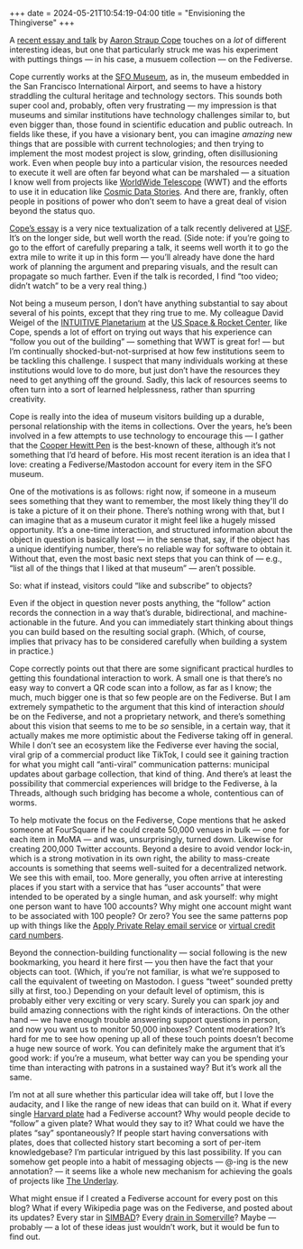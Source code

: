 +++
date = 2024-05-21T10:54:19-04:00
title = "Envisioning the Thingiverse"
+++

A [recent essay and talk][usf] by [Aaron Straup Cope][asc] touches on a *lot* of
different interesting ideas, but one that particularly struck me was his
experiment with puttings things — in his case, a musuem collection — on the
Fediverse.

[usf]: https://www.aaronland.info/weblog/2024/04/26/matrix/#usf
[asc]: https://www.aaronstraupcope.com/

<!-- more -->

Cope currently works at the [SFO Museum](https://www.sfomuseum.org/), as in, the
museum embedded in the San Francisco International Airport, and seems to have a
history straddling the cultural heritage and technology sectors. This sounds
both super cool and, probably, often very frustrating — my impression is that
museums and similar institutions have technology challenges similar to, but even
bigger than, those found in scientific education and public outreach. In fields
like these, if you have a visionary bent, you can imagine *amazing* new things
that are possible with current technologies; and then trying to implement the
most modest project is slow, grinding, often disillusioning work. Even when
people buy into a particular vision, the resources needed to execute it well are
often far beyond what can be marshaled — a situation I know well from projects
like [WorldWide Telescope][wwt] (WWT) and the efforts to use it in education
like [Cosmic Data Stories][cds]. And there are, frankly, often people in
positions of power who don’t seem to have a great deal of vision beyond the
status quo.

[wwt]: https://worldwidetelescope.org/home
[cds]: https://www.cosmicds.cfa.harvard.edu/

[Cope’s essay][usf] is a very nice textualization of a talk recently delivered
at [USF][usfuniv]. It’s on the longer side, but well worth the read. (Side note:
if you’re going to go to the effort of carefully preparing a talk, it seems well
worth it to go the extra mile to write it up in this form — you’ll already have
done the hard work of planning the argument and preparing visuals, and the
result can propagate so much farther. Even if the talk is recorded, I find “too
video; didn’t watch” to be a very real thing.) 

Not being a museum person, I don’t have anything substantial to say about
several of his points, except that they ring true to me. My colleague David
Weigel of the [INTUITIVE Planetarium][ip] at the [US Space & Rocket
Center][ussrc], like Cope, spends a lot of effort on trying out ways that his
experience can “follow you out of the building” — something that WWT is great
for! — but I’m continually shocked-but-not-surprised at how few institutions
seem to be tackling this challenge. I suspect that many individuals working at
these institutions would love to do more, but just don’t have the resources they
need to get anything off the ground. Sadly, this lack of resources seems to
often turn into a sort of learned helplessness, rather than spurring creativity.

[usfuniv]: https://myusf.usfca.edu/arts-sciences/art-architecture/art-history-museum-studies
[ip]: https://www.rocketcenter.com/INTUITIVEPlanetarium
[ussrc]: https://www.rocketcenter.com/

Cope is really into the idea of museum visitors building up a durable, personal
relationship with the items in collections. Over the years, he’s been involved
in a few attempts to use technology to encourage this — I gather that the
[Cooper Hewitt Pen][pen] is the best-known of these, although it’s not something
that I’d heard of before. His most recent iteration is an idea that I love:
creating a Fediverse/Mastodon account for every item in the SFO museum.

[pen]: https://www.aaronland.info/weblog/2015/04/10/things/#mw2015

One of the motivations is as follows: right now, if someone in a museum sees
something that they want to remember, the most likely thing they'll do is take a
picture of it on their phone. There’s nothing wrong with that, but I can imagine
that as a museum curator it might feel like a hugely missed opportunity. It’s a
one-time interaction, and structured information about the object in question is
basically lost — in the sense that, say, if the object has a unique identifying
number, there’s no reliable way for software to obtain it. Without that, even
the most basic next steps that you can think of — e.g., “list all of the things
that I liked at that museum” — aren’t possible.

So: what if instead, visitors could “like and subscribe” to objects?

Even if the object in question never posts anything, the “follow” action records
the connection in a way that’s durable, bidirectional, and machine-actionable in
the future. And you can immediately start thinking about things you can build
based on the resulting social graph. (Which, of course, implies that privacy has
to be considered carefully when building a system in practice.)

Cope correctly points out that there are some significant practical hurdles to
getting this foundational interaction to work. A small one is that there’s no
easy way to convert a QR code scan into a follow, as far as I know; the much,
much bigger one is that so few people are on the Fediverse. But I am extremely
sympathetic to the argument that this kind of interaction *should* be on the
Fediverse, and not a proprietary network, and there’s something about this
vision that seems to me to be *so* sensible, in a certain way, that it actually
makes me more optimistic about the Fediverse taking off in general. While I
don’t see an ecosystem like the Fediverse ever having the social, viral grip of
a commercial product like TikTok, I could see it gaining traction for what you
might call “anti-viral” communication patterns: municipal updates about garbage
collection, that kind of thing. And there’s at least the possibility that
commercial experiences will bridge to the Fediverse, à la Threads, although
such bridging has become a whole, contentious can of worms.

To help motivate the focus on the Fediverse, Cope mentions that he asked someone
at FourSquare if he could create 50,000 venues in bulk — one for each item in
MoMA — and was, unsurprisingly, turned down. Likewise for creating 200,000
Twitter accounts. Beyond a desire to avoid vendor lock-in, which is a strong
motivation in its own right, the ability to mass-create accounts is something
that seems well-suited for a decentralized network. We see this with email, too.
More generally, you often arrive at interesting places if you start with a
service that has “user accounts” that were intended to be operated by a single
human, and ask yourself: why might one person want to have 100 accounts? Why
might one account might want to be associated with 100 people? Or zero? You see
the same patterns pop up with things like the [Apply Private Relay email
service][apr] or [virtual credit card numbers][vccn].

[apr]: https://www.spamresource.com/2023/08/private-relay-vs-private-relay-vs-hide.html
[vccn]: https://www.paypal.com/us/money-hub/article/virtual-credit-card-numbers

Beyond the connection-building functionality — social following is the new
bookmarking, you heard it here first — you then have the fact that your objects
can toot. (Which, if you’re not familiar, is what we’re supposed to call the
equivalent of tweeting on Mastodon. I guess “tweet” sounded pretty silly at
first, too.) Depending on your default level of optimism, this is probably
either very exciting or very scary. Surely you can spark joy and build amazing
connections with the right kinds of interactions. On the other hand — we have
enough trouble answering support questions in person, and now you want us to
monitor 50,000 inboxes? Content moderation? It’s hard for me to see how opening
up all of these touch points doesn’t become a huge new source of work. You can
definitely make the argument that it’s good work: if you’re a museum, what
better way can you be spending your time than interacting with patrons in a
sustained way? But it’s work all the same.

I’m not at all sure whether this particular idea will take off, but I love the
audacity, and I like the range of new ideas that can build on it. What if every
single [Harvard plate][ps] had a Fediverse account? Why would people decide to
“follow” a given plate? What would they say to it? What could we have the plates
“say” spontaneously? If people start having conversations with plates, does that
collected history start becoming a sort of per-item knowledgebase? I’m
particular intrigued by this last possibility. If you can somehow get people
into a habit of messaging objects — @-ing is the new annotation? — it seems like
a whole new mechanism for achieving the goals of projects like [The Underlay].

[ps]: https://platestacks.cfa.harvard.edu/
[The Underlay]: https://underlay.mit.edu/

What might ensue if I created a Fediverse account for every post on this blog?
What if every Wikipedia page was on the Fediverse, and posted about its updates?
Every star in [SIMBAD]? Every [drain in Somerville][aads]? Maybe — probably — a
lot of these ideas just wouldn’t work, but it would be fun to find out.

[SIMBAD]: https://simbad.u-strasbg.fr/simbad/
[aads]: https://somerville.mysticdrains.org/